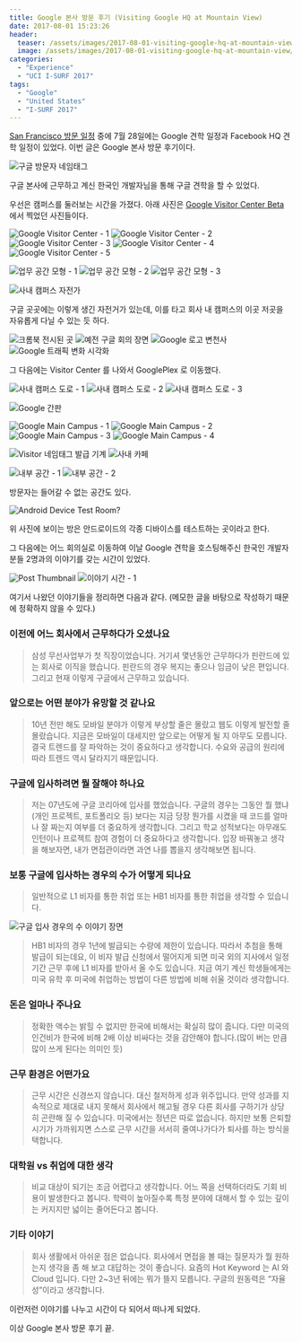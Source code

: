 ```yaml
---
title: Google 본사 방문 후기 (Visiting Google HQ at Mountain View)
date: 2017-08-01 15:23:26
header:
  teaser: /assets/images/2017-08-01-visiting-google-hq-at-mountain-view/IMG_0188.jpg
  image: /assets/images/2017-08-01-visiting-google-hq-at-mountain-view/IMG_0188.jpg
categories:
  - "Experience"
  - "UCI I-SURF 2017"
tags:
  - "Google"
  - "United States"
  - "I-SURF 2017"
---
```


[San Francisco 방문 일정](/united-states-2017-6th-week) 중에 7월 28일에는 Google 견학 일정과 Facebook HQ 견학 일정이 있었다.
이번 글은 Google 본사 방문 후기이다.

<!-- more -->

![구글 방문자 네임태그](/assets/images/2017-08-01-visiting-google-hq-at-mountain-view/IMG_0082.jpg)

구글 본사에 근무하고 계신 한국인 개발자님을 통해 구글 견학을 할 수 있었다.

우선은 캠퍼스를 둘러보는 시간을 가졌다. 아래 사진은 [Google Visitor Center Beta](https://goo.gl/maps/eYva4yNqtcF2) 에서 찍었던 사진들이다.

![Google Visitor Center - 1](/assets/images/2017-08-01-visiting-google-hq-at-mountain-view/IMG_0120.jpg)
![Google Visitor Center - 2](/assets/images/2017-08-01-visiting-google-hq-at-mountain-view/IMG_0121.jpg)
![Google Visitor Center - 3](/assets/images/2017-08-01-visiting-google-hq-at-mountain-view/IMG_0122.jpg)
![Google Visitor Center - 4](/assets/images/2017-08-01-visiting-google-hq-at-mountain-view/IMG_0123.jpg)
![Google Visitor Center - 5](/assets/images/2017-08-01-visiting-google-hq-at-mountain-view/IMG_0124.jpg)

![업무 공간 모형 - 1](/assets/images/2017-08-01-visiting-google-hq-at-mountain-view/IMG_0131-1.jpg)
![업무 공간 모형 - 2](/assets/images/2017-08-01-visiting-google-hq-at-mountain-view/IMG_0132-2.jpg)
![업무 공간 모형 - 3](/assets/images/2017-08-01-visiting-google-hq-at-mountain-view/IMG_0133-2.jpg)

![사내 캠퍼스 자전가](/assets/images/2017-08-01-visiting-google-hq-at-mountain-view/IMG_0137.jpg)

구글 곳곳에는 이렇게 생긴 자전거가 있는데, 이를 타고 회사 내 캠퍼스의 이곳 저곳을 자유롭게 다닐 수 있는 듯 하다.

![크롬북 전시된 곳](/assets/images/2017-08-01-visiting-google-hq-at-mountain-view/IMG_0142.jpg)
![예전 구글 회의 장면](/assets/images/2017-08-01-visiting-google-hq-at-mountain-view/IMG_0144-1.jpg)
![Google 로고 변천사](/assets/images/2017-08-01-visiting-google-hq-at-mountain-view/IMG_0146.jpg)
![Google 트래픽 변화 시각화](/assets/images/2017-08-01-visiting-google-hq-at-mountain-view/IMG_0151.jpg)

그 다음에는 Visitor Center 를 나와서 GooglePlex 로 이동했다.

![사내 캠퍼스 도로 - 1](/assets/images/2017-08-01-visiting-google-hq-at-mountain-view/IMG_0154.jpg)
![사내 캠퍼스 도로 - 2](/assets/images/2017-08-01-visiting-google-hq-at-mountain-view/IMG_0155.jpg)
![사내 캠퍼스 도로 - 3](/assets/images/2017-08-01-visiting-google-hq-at-mountain-view/IMG_0156.jpg)

![Google 간판](/assets/images/2017-08-01-visiting-google-hq-at-mountain-view/IMG_0159.jpg)

![Google Main Campus - 1](/assets/images/2017-08-01-visiting-google-hq-at-mountain-view/IMG_0160.jpg)
![Google Main Campus - 2](/assets/images/2017-08-01-visiting-google-hq-at-mountain-view/IMG_0170.jpg)
![Google Main Campus - 3](/assets/images/2017-08-01-visiting-google-hq-at-mountain-view/IMG_0162.jpg)
![Google Main Campus - 4](/assets/images/2017-08-01-visiting-google-hq-at-mountain-view/IMG_0161.jpg)

![Visitor 네임태그 발급 기계](/assets/images/2017-08-01-visiting-google-hq-at-mountain-view/IMG_0180.jpg)
![사내 카페](/assets/images/2017-08-01-visiting-google-hq-at-mountain-view/IMG_0181.jpg)

![내부 공간 - 1](/assets/images/2017-08-01-visiting-google-hq-at-mountain-view/IMG_0182.jpg)
![내부 공간 - 2](/assets/images/2017-08-01-visiting-google-hq-at-mountain-view/IMG_0183.jpg)

방문자는 들어갈 수 없는 공간도 있다.

![Android Device Test Room?](/assets/images/2017-08-01-visiting-google-hq-at-mountain-view/IMG_0184.jpg)

위 사진에 보이는 방은 안드로이드의 각종 디바이스를 테스트하는 곳이라고 한다.

그 다음에는 어느 회의실로 이동하여 이날 Google 견학을 호스팅해주신 한국인 개발자분들 2명과의 이야기를 갖는 시간이 있었다.

![Post Thumbnail](/assets/images/2017-08-01-visiting-google-hq-at-mountain-view/IMG_0188-1.jpg)
![이야기 시간 - 1](/assets/images/2017-08-01-visiting-google-hq-at-mountain-view/IMG_0190.jpg)

여기서 나왔던 이야기들을 정리하면 다음과 같다. (메모한 글을 바탕으로 작성하기 때문에 정확하지 않을 수 있다.)

### 이전에 어느 회사에서 근무하다가 오셨나요

> 삼성 무선사업부가 첫 직장이었습니다. 거기셔 몇년동안 근무하다가 핀란드에 있는 회사로 이직을 했습니다.
> 핀란드의 경우 복지는 좋으나 임금이 낮은 편입니다. 그리고 현재 이렇게 구글에서 근무하고 있습니다.

### 앞으로는 어떤 분야가 유망할 것 같나요

> 10년 전만 해도 모바일 분야가 이렇게 부상할 줄은 몰랐고 웹도 이렇게 발전할 줄 몰랐습니다.
> 지금은 모바일이 대세지만 앞으로는 어떻게 될 지 아무도 모릅니다.
> 결국 트렌드를 잘 파악하는 것이 중요하다고 생각합니다. 수요와 공급의 원리에 따라 트렌드 역시 달라지기 때문입니다.

### 구글에 입사하려면 뭘 잘해야 하나요

> 저는 07년도에 구글 코리아에 입사를 했었습니다.
> 구글의 경우는 그동안 뭘 했냐(개인 프로젝트, 포트폴리오 등) 보다는 지금 당장 뭔가를 시켰을 때 코드를 얼마나 잘 짜는지 여부를 더 중요하게 생각합니다.
> 그리고 학교 성적보다는 아무래도 인턴이나 프로젝트 참여 경험이 더 중요하다고 생각합니다.
> 입장 바꿔놓고 생각을 해보자면, 내가 면접관이라면 과연 나를 뽑을지 생각해보면 됩니다.

### 보통 구글에 입사하는 경우의 수가 어떻게 되나요

> 일반적으로 L1 비자를 통한 취업 또는 HB1 비자를 통한 취업을 생각할 수 있습니다.

![구글 입사 경우의 수 이야기 장면](/assets/images/2017-08-01-visiting-google-hq-at-mountain-view/------.jpeg)

> HB1 비자의 경우 1년에 발급되는 수량에 제한이 있습니다.
> 따라서 추첨을 통해 발급이 되는데요, 이 비자 발급 신청에서 떨어지게 되면 미국 외의 지사에서 일정 기간 근무 후에 L1 비자를 받아서 올 수도 있습니다.
> 지금 여기 계신 학생들에게는 미국 유학 후 미국에 취업하는 방법이 다른 방법에 비해 쉬울 것이라 생각합니다.

### 돈은 얼마나 주나요

> 정확한 액수는 밝힐 수 없지만 한국에 비해서는 확실히 많이 줍니다.
> 다만 미국의 인건비가 한국에 비해 2배 이상 비싸다는 것을 감안해야 합니다.(많이 버는 만큼 많이 쓰게 된다는 의미인 듯)

### 근무 환경은 어떤가요

> 근무 시간은 신경쓰지 않습니다. 대신 철저하게 성과 위주입니다.
> 만약 성과를 지속적으로 제대로 내지 못해서 회사에서 해고될 경우 다른 회사를 구하기가 상당히 곤란해 질 수 있습니다.
> 미국에서는 정년은 따로 없습니다. 하지만 보통 은퇴할 시기가 가까워지면 스스로 근무 시간을 서서히 줄여나가다가 퇴사를 하는 방식을 택합니다.

### 대학원 vs 취업에 대한 생각

> 비교 대상이 되기는 조금 어렵다고 생각합니다. 어느 쪽을 선택하더라도 기회 비용이 발생한다고 봅니다.
> 학력이 높아질수록 특정 분야에 대해서 할 수 있는 깊이는 커지지만 넓이는 줄어든다고 봅니다.

### 기타 이야기

> 회사 생활에서 아쉬운 점은 없습니다.
> 회사에서 면접을 볼 때는 질문자가 뭘 원하는지 생각을 좀 해 보고 대답하는 것이 좋습니다.
> 요즘의 Hot Keyword 는 AI 와 Cloud 입니다. 다만 2~3년 뒤에는 뭐가 뜰지 모릅니다.
> 구글의 원동력은 “자율성”이라고 생각합니다.

이런저런 이야기를 나누고 시간이 다 되어서 떠나게 되었다.

이상 Google 본사 방문 후기 끝.
